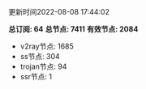更新时间2022-08-08 17:44:02

**总订阅: 64**
**总节点: 7411**
**有效节点: 2084**
- v2ray节点: 1685
- ss节点: 304
- trojan节点: 94
- ssr节点: 1
